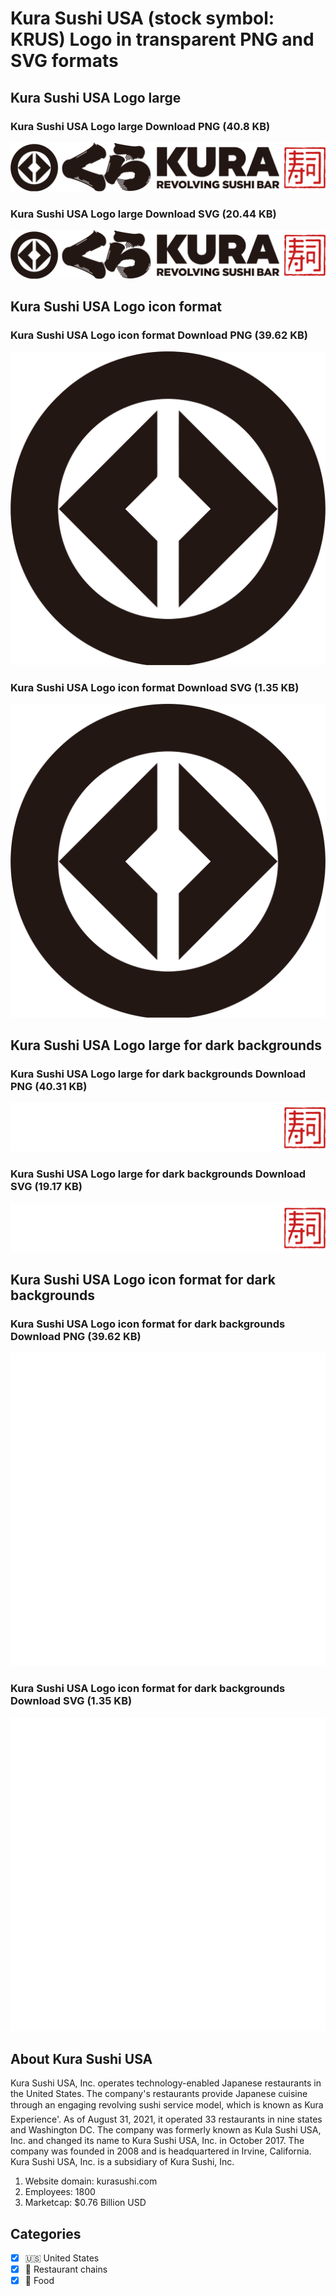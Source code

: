 # Kura Sushi USA (stock symbol: KRUS) Logo in transparent PNG and SVG formats

## Kura Sushi USA Logo large

### Kura Sushi USA Logo large Download PNG (40.8 KB)

![Kura Sushi USA Logo large Download PNG (40.8 KB)](/img/orig/KRUS_BIG-c89981a6.png)

### Kura Sushi USA Logo large Download SVG (20.44 KB)

![Kura Sushi USA Logo large Download SVG (20.44 KB)](/img/orig/KRUS_BIG-07f47b0b.svg)

## Kura Sushi USA Logo icon format

### Kura Sushi USA Logo icon format Download PNG (39.62 KB)

![Kura Sushi USA Logo icon format Download PNG (39.62 KB)](/img/orig/KRUS-eb4ab138.png)

### Kura Sushi USA Logo icon format Download SVG (1.35 KB)

![Kura Sushi USA Logo icon format Download SVG (1.35 KB)](/img/orig/KRUS-e473ea20.svg)

## Kura Sushi USA Logo large for dark backgrounds

### Kura Sushi USA Logo large for dark backgrounds Download PNG (40.31 KB)

![Kura Sushi USA Logo large for dark backgrounds Download PNG (40.31 KB)](/img/orig/KRUS_BIG.D-4b5ea5f8.png)

### Kura Sushi USA Logo large for dark backgrounds Download SVG (19.17 KB)

![Kura Sushi USA Logo large for dark backgrounds Download SVG (19.17 KB)](/img/orig/KRUS_BIG.D-f6a88391.svg)

## Kura Sushi USA Logo icon format for dark backgrounds

### Kura Sushi USA Logo icon format for dark backgrounds Download PNG (39.62 KB)

![Kura Sushi USA Logo icon format for dark backgrounds Download PNG (39.62 KB)](/img/orig/KRUS.D-c288b8c8.png)

### Kura Sushi USA Logo icon format for dark backgrounds Download SVG (1.35 KB)

![Kura Sushi USA Logo icon format for dark backgrounds Download SVG (1.35 KB)](/img/orig/KRUS.D-a9578341.svg)

## About Kura Sushi USA

Kura Sushi USA, Inc. operates technology-enabled Japanese restaurants in the United States. The company's restaurants provide Japanese cuisine through an engaging revolving sushi service model, which is known as Kura Experience'. As of August 31, 2021, it operated 33 restaurants in nine states and Washington DC. The company was formerly known as Kula Sushi USA, Inc. and changed its name to Kura Sushi USA, Inc. in October 2017. The company was founded in 2008 and is headquartered in Irvine, California. Kura Sushi USA, Inc. is a subsidiary of Kura Sushi, Inc.

1. Website domain: kurasushi.com
2. Employees: 1800
3. Marketcap: $0.76 Billion USD


## Categories
- [x] 🇺🇸 United States
- [x] 🍔 Restaurant chains
- [x] 🍴 Food
